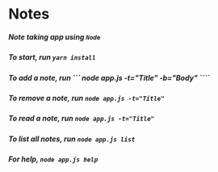 # Notes

##### Note taking app using ```Node```

##### To start, run ```yarn install```
##### To add a note,  run ``` node app.js -t="Title" -b="Body" ````
##### To remove a note,  run ```node app.js -t="Title"```
##### To read a note, run ```node app.js -t="Title"```
##### To list all notes, run ```node app.js list ```


##### For help, ```node app.js help```
